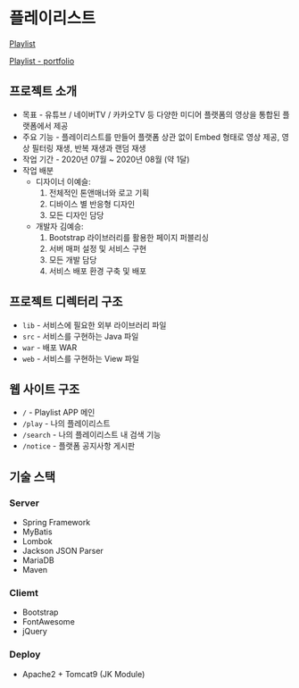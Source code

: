 # 플레이리스트

[Playlist](https://playlist.webius.net)

[Playlist - portfolio](git/%ED%8F%AC%ED%8A%B8%ED%8F%B4%EB%A6%AC%EC%98%A4_%ED%94%8C%EB%A0%88%EC%9D%B4%EB%A6%AC%EC%8A%A4%ED%8A%B8.pdf)

## 프로젝트 소개
* 목표 - 유튜브 / 네이버TV / 카카오TV 등 다양한 미디어 플랫폼의 영상을 통합된 플랫폼에서 제공
* 주요 기능 - 플레이리스트를 만들어 플랫폼 상관 없이 Embed 형태로 영상 제공, 영상 필터링 재생, 반복 재생과 랜덤 재생
* 작업 기간 - 2020년 07월 ~ 2020년 08월 (약 1달)
* 작업 배분
	- 디자이너 이예슬:
		1) 전체적인 톤앤매너와 로고 기획
		2) 디바이스 별 반응형 디자인
		3) 모든 디자인 담당
	- 개발자 김예승:
		1) Bootstrap 라이브러리를 활용한 페이지 퍼블리싱
		2) 서버 매퍼 설정 및 서비스 구현
		3) 모든 개발 담당
		4) 서비스 배포 환경 구축 및 배포

## 프로젝트 디렉터리 구조
* `lib` - 서비스에 필요한 외부 라이브러리 파일
* `src` - 서비스를 구현하는 Java 파일
* `war` - 배포 WAR
* `web` - 서비스를 구현하는 View 파일

## 웹 사이트 구조
* `/` - Playlist APP 메인
* `/play` - 나의 플레이리스트
* `/search` - 나의 플레이리스트 내 검색 기능
* `/notice` - 플랫폼 공지사항 게시판

## 기술 스택

### Server
* Spring Framework
* MyBatis
* Lombok
* Jackson JSON Parser
* MariaDB
* Maven

### Cliemt
* Bootstrap
* FontAwesome
* jQuery

### Deploy
* Apache2 + Tomcat9 (JK Module)